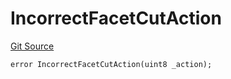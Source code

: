 # IncorrectFacetCutAction
[Git Source](https://github.com/thrackle-io/aquifi-rules-v1/blob/47aa0c8585077f5b931483a9b3097e3fe330a3c3/src/client/token/handler/diamond/HandlerDiamondLib.sol)


```solidity
error IncorrectFacetCutAction(uint8 _action);
```

